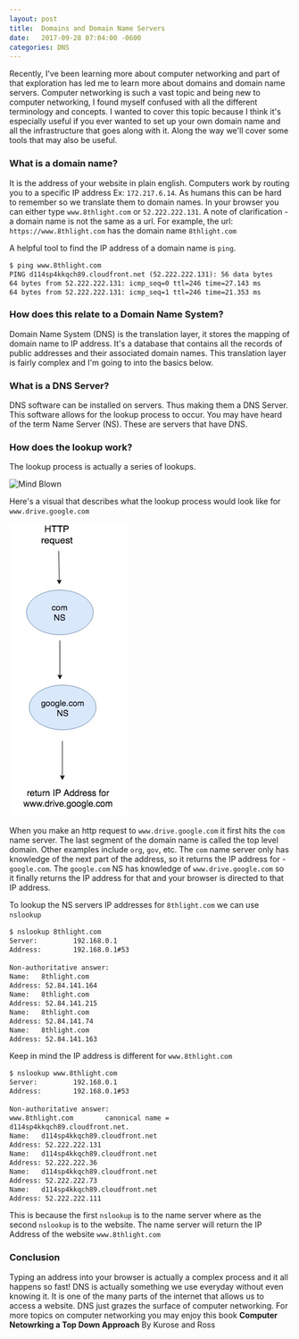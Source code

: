 ```yaml
---
layout: post
title:  Domains and Domain Name Servers 
date:   2017-09-28 07:04:00 -0600
categories: DNS 
---
```

 
Recently, I've been learning more about computer networking and part of that exploration has led me to
learn more about domains and domain name servers. Computer networking is such a vast topic and being new to computer networking,
I found myself confused with all the different terminology and concepts. I wanted to cover this topic because I think it's especially
useful if you ever wanted to set up your own domain name and all the infrastructure that goes along with it. Along the way we'll cover
some tools that may also be useful. 

### What is a domain name? 

It is the address of your website in plain english. Computers work by routing you to a specific IP address
Ex: `172.217.6.14`. As humans this can be hard to remember so we translate them to domain names. 
In your browser you can either type `www.8thlight.com` or `52.222.222.131`.  A note of clarification - a domain
name is not the same as a url. For example, the url: `https://www.8thlight.com` has the domain name `8thlight.com`

A helpful tool to find the IP address of a domain name is `ping`.

```
$ ping www.8thlight.com
PING d114sp4kkqch89.cloudfront.net (52.222.222.131): 56 data bytes
64 bytes from 52.222.222.131: icmp_seq=0 ttl=246 time=27.143 ms
64 bytes from 52.222.222.131: icmp_seq=1 ttl=246 time=21.353 ms
```

### How does this relate to a Domain Name System?

Domain Name System (DNS) is the translation layer, it stores the mapping of domain name to IP address. It's a database
that contains all the records of public addresses and their associated domain names. This translation layer is
fairly complex and I'm going to into the basics below.

### What is a DNS Server?

DNS software can be installed on servers. Thus making them a DNS Server. 
This software allows for the lookup process to occur. You may have heard of the term Name Server (NS). These
are servers that have DNS. 

### How does the lookup work?

The lookup process is actually a series of lookups. 

![Mind Blown](https://media.giphy.com/media/OK27wINdQS5YQ/giphy-tumblr.gif)

Here's a visual that describes what the lookup process
would look like for `www.drive.google.com`

![DNS](/assets/DNS.jpg)

When you make an http request to `www.drive.google.com` it first hits the `com` name server. The last segment
of the domain name is called the top level domain. Other examples include `org`, `gov`, etc. The `com` name server
only has knowledge of the next part of the address, so it returns the IP address for - `google.com`. The `google.com`
NS has knowledge of `www.drive.google.com` so it finally returns the IP address for that and your browser is directed
to that IP address.

To lookup the NS servers IP addresses for `8thlight.com` we can use `nslookup`

```
$ nslookup 8thlight.com
Server:         192.168.0.1
Address:        192.168.0.1#53

Non-authoritative answer:
Name:   8thlight.com
Address: 52.84.141.164
Name:   8thlight.com
Address: 52.84.141.215
Name:   8thlight.com
Address: 52.84.141.74
Name:   8thlight.com
Address: 52.84.141.163
```

Keep in mind the IP address is different for `www.8thlight.com`

```
$ nslookup www.8thlight.com
Server:         192.168.0.1
Address:        192.168.0.1#53

Non-authoritative answer:
www.8thlight.com        canonical name = d114sp4kkqch89.cloudfront.net.
Name:   d114sp4kkqch89.cloudfront.net
Address: 52.222.222.131
Name:   d114sp4kkqch89.cloudfront.net
Address: 52.222.222.36
Name:   d114sp4kkqch89.cloudfront.net
Address: 52.222.222.73
Name:   d114sp4kkqch89.cloudfront.net
Address: 52.222.222.111
```

This is because the first `nslookup` is to the name server where as the second `nslookup` is to the website. The name
server will return the IP Address of the website `www.8thlight.com`

### Conclusion

Typing an address into your browser is actually a complex process and it all happens so fast! 
DNS is actually something we use everyday without even knowing it. It is one of the many parts of the internet that allows us to access a website. 
DNS just grazes the surface of computer networking. For more topics on computer networking you may enjoy this book **Computer Netowrking a Top Down
Approach** By Kurose and Ross
